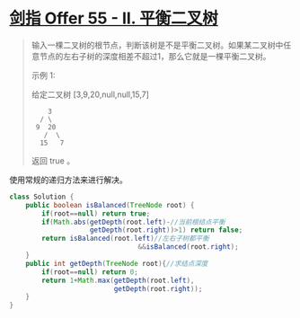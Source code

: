# [剑指 Offer 55 - II. 平衡二叉树](https://leetcode-cn.com/problems/ping-heng-er-cha-shu-lcof/)

>输入一棵二叉树的根节点，判断该树是不是平衡二叉树。如果某二叉树中任意节点的左右子树的深度相差不超过1，那么它就是一棵平衡二叉树。
>
> 
>
>示例 1:
>
>给定二叉树 [3,9,20,null,null,15,7]
>
>    	  3
>    	/ \
>      9  20
>        /  \
>       15   7
>    返回 true 。

使用常规的递归方法来进行解决。

~~~java
class Solution {
    public boolean isBalanced(TreeNode root) {
        if(root==null) return true;
        if(Math.abs(getDepth(root.left)-//当前根结点平衡
                    getDepth(root.right))>1) return false;
        return isBalanced(root.left)//左右子树都平衡
            					&&isBalanced(root.right);
    }
    public int getDepth(TreeNode root){//求结点深度
        if(root==null) return 0;
        return 1+Math.max(getDepth(root.left),
                          getDepth(root.right));
    }
}
~~~

